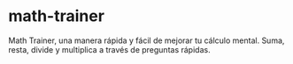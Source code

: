 # math-trainer
Math Trainer, una manera rápida y fácil de mejorar tu cálculo mental. Suma, resta, divide y multiplica a través de preguntas rápidas.
